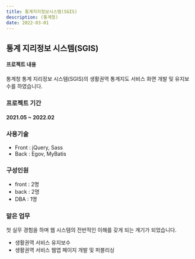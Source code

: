 ```yaml
---
title: 통계지리정보시스템(SGIS)
description: (통계청)
date: 2022-03-01
---
```



## 통계 지리정보 시스템(SGIS) 

#### 프로젝트 내용

통계청 통계 지리정보 시스템(SGIS)의 생활권역 통계지도 서비스 화면 개발 및 유지보수를 하였습니다.

### 프로젝트 기간
#### 2021.05 ~ 2022.02

### 사용기술
- Front : jQuery, Sass
- Back : Egov, MyBatis
  
### 구성인원
- front : 2명
- back : 2명
- DBA : 1명

### 맡은 업무
첫 실무 경험을 하며 웹 시스템의 전반적인 이해를 갖게 되는 계기가 되었습니다.
- 생활권역 서비스 유지보수
- 생활권역 서비스 웹앱 페이지 개발 및 퍼블리싱
